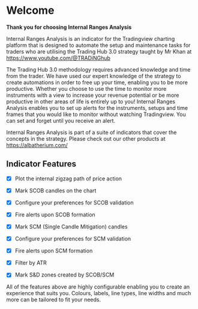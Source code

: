 # Welcome
**Thank you for choosing Internal Ranges Analysis** 

Internal Ranges Analysis is an indicator for the Tradingview charting platform that is designed to automate the setup and maintenance tasks for traders who are utilising the Trading Hub 3.0 strategy taught by Mr Khan at https://www.youtube.com/@TRADiNGhub

The Trading Hub 3.0 methodology requires advanced knowledge and time from the trader. We have used our expert knowledge of the strategy to create automations in order to free up your time, enabling you to be more productive. Whether you choose to use the time to monitor more instruments with a view to increase your revenue potential or be more productive in other areas of life is entirely up to you! Internal Ranges Analysis enables you to set up alerts for the instruments, setups and time frames that you would like to monitor without watching Tradingview. You can set and forget until you receive an alert.

Internal Ranges Analysis is part of a suite of indicators that cover the concepts in the strategy. Please check out our other products at https://albatherium.com/

## Indicator Features 

- [x] Plot the internal zigzag path of price action
- [x] Mark SCOB candles on the chart
- [x] Configure your preferences for SCOB validation
- [x] Fire alerts upon SCOB formation
- [x] Mark SCM (Single Candle Mitigation) candles
- [x] Configure your preferences for SCM validation
- [x] Fire alerts upon SCM formation
- [x] Filter by ATR
- [x] Mark S&D zones created by SCOB/SCM


All of the features above are highly configurable enabling you to create an experience that suits you. Colours, labels, line types, line widths and much more can be tailored to fit your needs.

